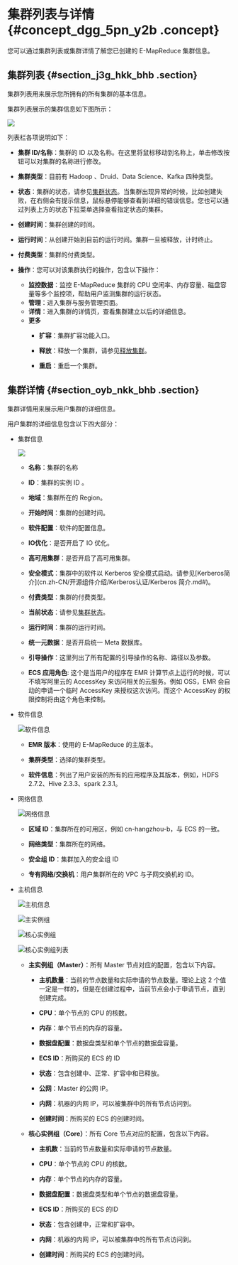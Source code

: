 # 集群列表与详情 {#concept_dgg_5pn_y2b .concept}

您可以通过集群列表或集群详情了解您已创建的 E-MapReduce 集群信息。

## 集群列表 {#section_j3g_hkk_bhb .section}

集群列表用来展示您所拥有的所有集群的基本信息。

集群列表展示的集群信息如下图所示：

![](http://static-aliyun-doc.oss-cn-hangzhou.aliyuncs.com/assets/img/17856/155981057410433_zh-CN.jpg)

列表栏各项说明如下：

-   **集群 ID/名称**：集群的 ID 以及名称。在这里将鼠标移动到名称上，单击修改按钮可以对集群的名称进行修改。

-   **集群类型**：目前有 Hadoop 、Druid、Data Science、Kafka 四种类型。

-   **状态**：集群的状态，请参见[集群状态](../../../../cn.zh-CN/常见错误排除/附录/状态表.md#)。当集群出现异常的时候，比如创建失败，在右侧会有提示信息，鼠标悬停能够查看到详细的错误信息。您也可以通过列表上方的状态下拉菜单选择查看指定状态的集群。

-   **创建时间**：集群创建的时间。
-   **运行时间**：从创建开始到目前的运行时间。集群一旦被释放，计时终止。

-   **付费类型**：集群的付费类型。

-   **操作**：您可以对该集群执行的操作，包含以下操作：

    -   **监控数据**：监控 E-MapReduce 集群的 CPU 空闲率、内存容量、磁盘容量等多个监控项，帮助用户监测集群的运行状态。
    -   **管理**：进入集群与服务管理页面。
    -   **详情**：进入集群的详情页，查看集群建立以后的详细信息。
    -   **更多** 
        -   **扩容**：集群扩容功能入口。

        -   **释放**：释放一个集群，请参见[释放集群](cn.zh-CN/集群规划与配置/集群配置/释放集群.md#)。

        -   **重启**：重启一个集群。


## 集群详情 {#section_oyb_nkk_bhb .section}

集群详情用来展示用户集群的详细信息。

用户集群的详细信息包含以下四大部分：

-   集群信息

    ![](http://static-aliyun-doc.oss-cn-hangzhou.aliyuncs.com/assets/img/17857/155981057410441_zh-CN.png)

    -   **名称**：集群的名称

    -   **ID**：集群的实例 ID 。
    -   **地域**：集群所在的 Region。

    -   **开始时间**：集群的创建时间。

    -   **软件配置**：软件的配置信息。

    -   **IO优化**：是否开启了 IO 优化。
    -   **高可用集群**：是否开启了高可用集群。

    -   **安全模式**：集群中的软件以 Kerberos 安全模式启动。请参见[Kerberos简介](cn.zh-CN/开源组件介绍/Kerberos认证/Kerberos 简介.md#)。
    -   **付费类型**：集群的付费类型。

    -   **当前状态**：请参见[集群状态](../../../../cn.zh-CN/常见错误排除/附录/状态表.md#)。

    -   **运行时间**：集群的运行时间。

    -   **统一元数据**：是否开启统一 Meta 数据库。
    -   **引导操作**：这里列出了所有配置的引导操作的名称、路径以及参数。
    -   **ECS 应用角色**: 这个是当用户的程序在 EMR 计算节点上运行的时候，可以不填写阿里云的 AccessKey 来访问相关的云服务。例如 OSS，EMR 会自动的申请一个临时 AccessKey 来授权这次访问。而这个 AccessKey 的权限控制将由这个角色来控制。
-   软件信息

    ![软件信息](http://static-aliyun-doc.oss-cn-hangzhou.aliyuncs.com/assets/img/17857/155981057410443_zh-CN.jpg)

    -   **EMR 版本**：使用的 E-MapReduce 的主版本。

    -   **集群类型**：选择的集群类型。

    -   **软件信息**：列出了用户安装的所有的应用程序及其版本，例如，HDFS 2.7.2、Hive 2.3.3、spark 2.3.1。

-   网络信息

    ![网络信息](http://static-aliyun-doc.oss-cn-hangzhou.aliyuncs.com/assets/img/17857/155981057410444_zh-CN.png)

    -   **区域 ID**：集群所在的可用区，例如 cn-hangzhou-b，与 ECS 的一致。

    -   **网络类型**：集群所在的网络。

    -   **安全组 ID**：集群加入的安全组 ID

    -   **专有网络/交换机**：用户集群所在的 VPC 与子网交换机的 ID。

-   主机信息

    ![主机信息](http://static-aliyun-doc.oss-cn-hangzhou.aliyuncs.com/assets/img/17857/155981057414299_zh-CN.png)

    ![主实例组](http://static-aliyun-doc.oss-cn-hangzhou.aliyuncs.com/assets/img/17857/155981057414297_zh-CN.png)

    ![核心实例组](http://static-aliyun-doc.oss-cn-hangzhou.aliyuncs.com/assets/img/17857/155981057414300_zh-CN.png)

    ![核心实例组列表](http://static-aliyun-doc.oss-cn-hangzhou.aliyuncs.com/assets/img/17857/155981057514298_zh-CN.png)

    -   **主实例组（Master）**：所有 Master 节点对应的配置，包含以下内容。

        -   **主机数量**：当前的节点数量和实际申请的节点数量。理论上这 2 个值一定是一样的，但是在创建过程中，当前节点会小于申请节点，直到创建完成。

        -   **CPU**：单个节点的 CPU 的核数。

        -   **内存**：单个节点的内存的容量。

        -   **数据盘配置**：数据盘类型和单个节点的数据盘容量。

        -   **ECS ID**：所购买的 ECS 的 ID

        -   **状态**：包含创建中、正常、扩容中和已释放。

        -   **公网**：Master 的公网 IP。

        -   **内网**：机器的内网 IP，可以被集群中的所有节点访问到。

        -   **创建时间**：所购买的 ECS 的创建时间。

    -   **核心实例组（Core）**：所有 Core 节点对应的配置，包含以下内容。

        -   **主机数**：当前的节点数量和实际申请的节点数量。

        -   **CPU**：单个节点的 CPU 的核数。

        -   **内存**：单个节点的内存的容量。

        -   **数据盘配置**：数据盘类型和单个节点的数据盘容量。

        -   **ECS ID**：所购买的 ECS 的ID

        -   **状态**：包含创建中，正常和扩容中。

        -   **内网**：机器的内网 IP，可以被集群中的所有节点访问到。

        -   **创建时间**：所购买的 ECS 的创建时间。



